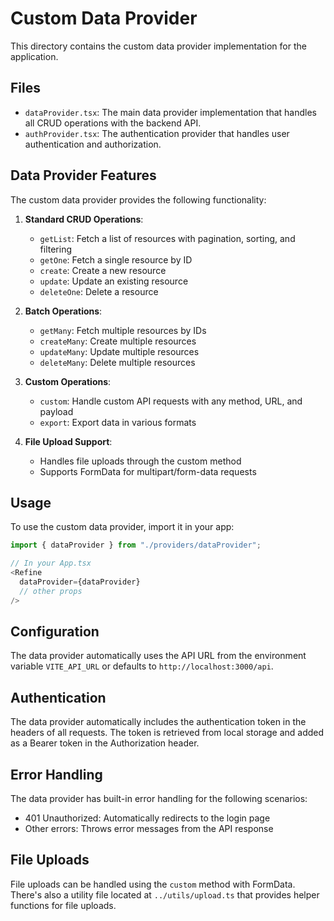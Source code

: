 
# Custom Data Provider

This directory contains the custom data provider implementation for the application.

## Files

- `dataProvider.tsx`: The main data provider implementation that handles all CRUD operations with the backend API.
- `authProvider.tsx`: The authentication provider that handles user authentication and authorization.

## Data Provider Features

The custom data provider provides the following functionality:

1. **Standard CRUD Operations**: 
   - `getList`: Fetch a list of resources with pagination, sorting, and filtering
   - `getOne`: Fetch a single resource by ID
   - `create`: Create a new resource
   - `update`: Update an existing resource
   - `deleteOne`: Delete a resource

2. **Batch Operations**:
   - `getMany`: Fetch multiple resources by IDs
   - `createMany`: Create multiple resources
   - `updateMany`: Update multiple resources
   - `deleteMany`: Delete multiple resources

3. **Custom Operations**:
   - `custom`: Handle custom API requests with any method, URL, and payload
   - `export`: Export data in various formats

4. **File Upload Support**:
   - Handles file uploads through the custom method
   - Supports FormData for multipart/form-data requests

## Usage

To use the custom data provider, import it in your app:

```typescript
import { dataProvider } from "./providers/dataProvider";

// In your App.tsx
<Refine
  dataProvider={dataProvider}
  // other props
/>
```

## Configuration

The data provider automatically uses the API URL from the environment variable `VITE_API_URL` or defaults to `http://localhost:3000/api`.

## Authentication

The data provider automatically includes the authentication token in the headers of all requests. The token is retrieved from local storage and added as a Bearer token in the Authorization header.

## Error Handling

The data provider has built-in error handling for the following scenarios:
- 401 Unauthorized: Automatically redirects to the login page
- Other errors: Throws error messages from the API response

## File Uploads

File uploads can be handled using the `custom` method with FormData. There's also a utility file located at `../utils/upload.ts` that provides helper functions for file uploads.
